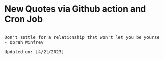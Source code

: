 # New Quotes via Github action and Cron Job

<pre>
<!-- #quote -->
Don't settle for a relationship that won't let you be yourself.
- Oprah Winfrey

Updated on: [4/21/2023]
<!-- #quoteEnd -->
</pre>
